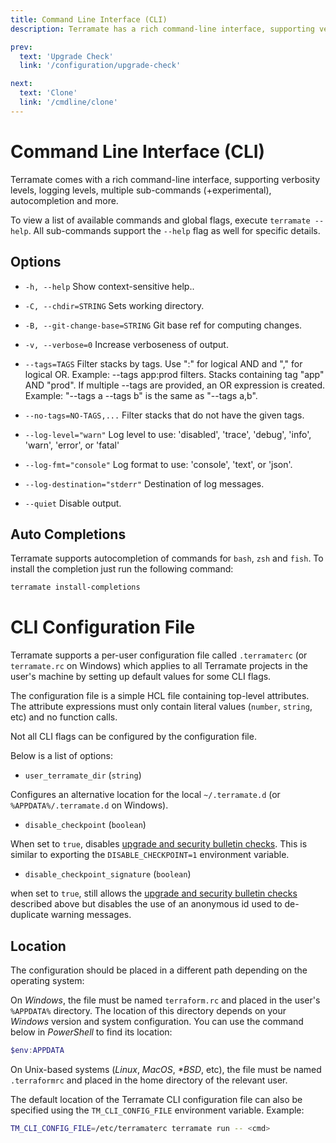 ```yaml
---
title: Command Line Interface (CLI)
description: Terramate has a rich command-line interface, supporting verbosity levels, logging levels, multiple sub-commands, autocompletion and more.

prev:
  text: 'Upgrade Check'
  link: '/configuration/upgrade-check'

next:
  text: 'Clone'
  link: '/cmdline/clone'
---
```


# Command Line Interface (CLI)

Terramate comes with a rich command-line interface, supporting verbosity
levels, logging levels, multiple sub-commands (+experimental), autocompletion
and more.

To view a list of available commands and global flags, execute `terramate --help`.
All sub-commands support the `--help` flag as well for specific details.

## Options

- `-h, --help`                         Show context-sensitive help..
- `-C, --chdir=STRING`                 Sets working directory.
- `-B, --git-change-base=STRING`       Git base ref for computing changes.
- `-v, --verbose=0`                    Increase verboseness of output.

- `--tags=TAGS`                        Filter stacks by tags. Use ":" for logical AND and "," for logical OR. Example: --tags app:prod filters. Stacks containing tag "app" AND "prod". If multiple --tags are provided, an OR expression is created. Example: "--tags a --tags b" is the same as "--tags a,b".
- `--no-tags=NO-TAGS,...`              Filter stacks that do not have the given tags.

- `--log-level="warn"`                 Log level to use: 'disabled', 'trace', 'debug', 'info', 'warn', 'error', or 'fatal'
- `--log-fmt="console"`                Log format to use: 'console', 'text', or 'json'.
- `--log-destination="stderr"`         Destination of log messages.
- `--quiet`                            Disable output.

<!-- - `--disable-check-git-untracked`      Disable git check for untracked files. -->
<!-- - `--disable-check-git-uncommitted`    Disable git check for uncommitted files. -->
<!-- - `--disable-checkpoint`               Disable checkpoint checks for updates. -->
<!-- - `--disable-checkpoint-signature`     Disable checkpoint signature. -->

## Auto Completions

Terramate supports autocompletion of commands for `bash`, `zsh` and `fish`. To
install the completion just run the following command:

```bash
terramate install-completions
```

# CLI Configuration File

Terramate supports a per-user configuration file called `.terramaterc` (or
`terramate.rc` on Windows) which applies to all Terramate projects in the user's
machine by setting up default values for some CLI flags.

The configuration file is a simple HCL file containing top-level attributes.
The attribute expressions must only contain literal values (`number`, `string`,
etc) and no function calls.

Not all CLI flags can be configured by the configuration file.

Below is a list of options:

- `user_terramate_dir` (`string`)

Configures an alternative location for the local `~/.terramate.d` (or `%APPDATA%/.terramate.d`
on Windows).

- `disable_checkpoint` (`boolean`)

When set to `true`, disables [upgrade and security bulletin checks](../configuration/upgrade-check.md). This is similar to exporting the `DISABLE_CHECKPOINT=1` environment variable.

- `disable_checkpoint_signature` (`boolean`)

 when set to `true`, still allows the [upgrade and security bulletin checks](../configuration/upgrade-check.md)
 described above but disables the use of an anonymous id used to de-duplicate warning messages.

## Location

The configuration should be placed in a different path depending on the operating
system:

On _Windows_, the file must be named `terraform.rc` and placed in the user's
`%APPDATA%` directory. The location of this directory depends on your _Windows_
version and system configuration. You can use the command below in _PowerShell_ to
find its location:

```PowerShell
$env:APPDATA
```

On Unix-based systems (_Linux_, _MacOS_, _*BSD_, etc), the file must be named
`.terraformrc` and placed in the home directory of the relevant user.

The default location of the Terramate CLI configuration file can also be specified
using the `TM_CLI_CONFIG_FILE` environment variable.
Example:

```bash
TM_CLI_CONFIG_FILE=/etc/terramaterc terramate run -- <cmd>
```

